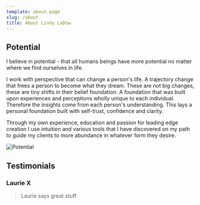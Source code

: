 ```yaml
---
template: about-page
slug: /about
title: About Lindy LaDow
---
```

## Potential

I believe in potential - that all humans beings have more potential no matter where we find ourselves in life. 

I work with perspective that can change a person's life.  A trajectory change that frees a person to become what they dream. These are not big changes, these are tiny shifts in their belief foundation. A foundation that was built upon experiences and perceptions wholly unique to each individual. Therefore the insights come from each person's understanding. This lays a personal foundation built with self-trust, confidence and clarity.

Through my own experience, education and passion for leading edge creation I use intuition and various tools that I have discovered on my path to guide my clients to more abundance in whatever form they desire. 

![Potential](/assets/20201130_me-donia-sunrise.jpg "Potential")

## Testimonials

### Laurie X

> Laurie says great stuff.